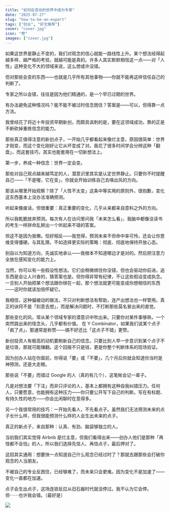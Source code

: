 ```yaml
---
title: "如何在变动的世界中成为专家"
date: "2025-07-27"
slug: "how-to-be-an-expert"
tags: ["创业", "好文推荐"]
cover: "cover.jpg"
icon: "😎"
images: ["cover.jpg"]
---
```

如果这世界是静止不变的，我们对观念的信心就能一路线性上升。某个想法经得起越多样、越严格的考验，就越可能是真的。许多人其实默默相信这一点——对「人性」这种变化不大的领域来说，这么想或许没错。



但对那些会变的东西——也就是几乎所有其他事物——你就不能再这样信任自己的判断了。



专家之所以会错，往往是因为他们精通的，是一个早已过期的世界。



有办法避免这种情况吗？能不能不被过时信念困住？答案是——可以，但得靠一点方法。



我曾经花了将近十年投资早期新创，而颇具讽刺的是，要在这领域成功，靠的正是不断砍掉重练信念的能力。



那些真正值得注意的新创点子，一开始几乎都看起来像烂主意，原因很简单：世界才刚变，而这个变化刚好让它从坏变成了对。我花了很多时间学会分辨这种「翻盘」，而这套技巧，其实也能套用在一切新想法上。



第一步，养成一种信念：世界一定会变。



那些对自己观点越来越笃定的人，潜意识里其实是认定世界静止。只要你不时提醒自己——「不是喔，它在变」，你就会开始训练自己去嗅出风的方向。



那该从哪里开始观察？除了「人性不太变」这条中等实用的原则外，很抱歉，变化这东西基本上没办法准确预测。



听起来像废话，但很重要：真正重要的变化，几乎从来都来自意料之外的方向。



所以我乾脆放弃预测。每次有人在访问里问我「未来怎么看」，我脑中都像没读书的考生一样拼命乱掰出一个听起来不错的答案。



但这不是因为我懒。恰好相反——我觉得，预测未来不但命中率可怜，还会让你思维变得僵硬。与其乱猜，不如选择更实际的策略：彻底、彻底地保持开放心态。



别自以为知道方向，先诚实地承认——我根本不知道哪边才是对的。然后把注意力全放在感知变化的能力上。



当然，你可以有一些假设性想法。它们会稍微绑住你没错，但也会驱动你前进。追东西是会让人兴奋的，猜答案也是。但你得非常有纪律，不让这些假设变成执念。
一旦别人开始把某个想法跟你绑在一起，那个想法就更可能变成你想相信的东西——这时你就该加倍怀疑它。



我相信，这种偏被动的做法，不只对判断想法有帮助，连产出想法也一样管用。真正的诀窍不是「刻意去想」，而是解决问题时，不打断那些莫名冒出来的直觉。



那些变化的风，常从某个领域专家的潜意识中吹出来。只要你对某件事够熟，一个突然跳出来的怪念头，几乎都有价值。
在 Y Combinator，如果我们说某个点子「疯了点」，那通常是称赞——搞不好还比「这点子不错」更赞。



新创投资人有极高的动机要刷新自己的信念。只要比别人早一步意识到某个点子不是垃圾，那就可能赚翻。这个回报不只是钱，更是你整个判断体系的现场验证。



因为创办人站在你面前，你得说「要」或「不要」，几个月后你就会知道你当时是神预测，还是大走眼。



那些说「不要」而错过 Google 的人（真的有几个），这笔帐会记一辈子。



凡是对想法要「下注」而非只评论的人，基本上都拥有这种自我纠错压力。任何人，只要愿意，也能拥有这种压力——你只要公开写下自己的判断。写在有标题、有持久性的地方——你会比闲聊时在意得多。



另一个我很常用的技巧：一开始先看人，不先看点子。虽然我们无法预测未来的点子长什么样，但我很能预测什么样的人会生出未来的点子。



真正的新点子，来自那种：认真、有劲、脑袋够独立的人。



当初我们其实觉得 Airbnb 是烂主意，但我们看得出来——创办人他们是那种「再怪都不会怕」的人，所以我们选择先信人、再信点子，最后押对了。



这招其实通用：想要快一点知道自己什么观念已经过时了？那就去跟那些会打破你观念的人当朋友。



不被自己的专业反困住，已经够难了，而未来只会更难。因为变化不是加速了——变化一直都在加速。



点子会生出点子，这场连锁反应从旧石器时代就没停过。我不认为它会停。
但⋯⋯也许我会错。（最好是）




![](https://prod-files-secure.s3.us-west-2.amazonaws.com/112d0858-5090-4d34-a606-b75eb8d65fd2/46476355-9cf3-4e99-9b7a-3531bc426380/1000202064.png?X-Amz-Algorithm=AWS4-HMAC-SHA256&X-Amz-Content-Sha256=UNSIGNED-PAYLOAD&X-Amz-Credential=ASIAZI2LB466SRWBDFZ3%2F20250807%2Fus-west-2%2Fs3%2Faws4_request&X-Amz-Date=20250807T233418Z&X-Amz-Expires=3600&X-Amz-Security-Token=IQoJb3JpZ2luX2VjEGAaCXVzLXdlc3QtMiJIMEYCIQClfoEoHyakzpVc3z1cpKS8aWGDg46LUqyNgNtMnJuuvwIhAISD%2BK4WhuF72oYiD7KiBdzho3ulPfXa9o1Qunf%2Fwtr%2BKogECJn%2F%2F%2F%2F%2F%2F%2F%2F%2F%2FwEQABoMNjM3NDIzMTgzODA1Igz7mukaTo3HP%2FfilZUq3AMErGi1KgYdQdAEGeIAJxHrkaigpGcykp5BbtxqxSQPO00OxHZerjiVFqySk%2BNLydSsbbuVL20Own%2FDC1fEClpQ4H5uJFan8JMO%2F%2BJs9%2FzUEFE9Q2VOzt9gxi%2F%2FZyHwqzEYJMhsWCiZoj%2BXaB6cbhQy08ipTiCvGQ%2B85R9mXSNKFdqvnA0WmB44qTBaLOpzk%2F1he%2B31cibsj7PCtvioUKl1o8VAdxIlOPn0JZvm5aboyNLG%2FxX2DG2HMKejWP181WVDCYtdly0daYvyYCg2r46zi9d6YE%2BNEsGWZr%2B8t5x%2F3z%2F79ZZOLN%2BTSph6sGdYA%2FjVd6Kj%2FNNfeoymK54Uj2R8lVdZvrjHxNW2gVk%2FXSmKEEy5YO4B40KTP6YwUtyHPgQnhR27KabvhA5Jude8yBtI6OmFFay02hP7r%2FoawQGG5GNsUSS2CDDav%2FKgmw27pKYYsQv%2BGBok0NKnK2sdMNFZbyCtLFgXDWVyRJIKZ9hRof1Dkt8yuJq2RJ%2Fcqul62yjw5HlyJtvrUKoFQRKgsWxNIpdAy9fuOP5sqOl6IGl99neJ4%2B%2FGY9kTwYgYHvbsH2iqgHaImmo5M83OTlY9qSHxTpSt7dY5HBCsZo%2F05Bw7HrcHCto%2FVspPP1IWrDDI7dTEBjqkAYFtWcmiF7tx51hTrdjbQeoEEr89SU5SBLcsYfMWeXHRQRANbyFGhD7Kv6aEaMPo94tV%2BNJ4Lk3YVpIjULjUplW5czumGe6IO9Uba5dcNOpUQVzdbYBMPZg3ITnDvw2MPXWGe7VMWSrdjsy%2Ft3G3jSd4zoQ28ApNPp%2Bu5mVDbM4BgwFmWPhmYIHynsnQ%2FEbC8yvrFA2%2Fa%2F7EKPPTFIoPhqiBAf8m&X-Amz-Signature=bf1558f9100ba0c1b03498cfac933fd3d4ca992e37ce32c9f5bff58ac82d06c2&X-Amz-SignedHeaders=host&x-amz-checksum-mode=ENABLED&x-id=GetObject)

